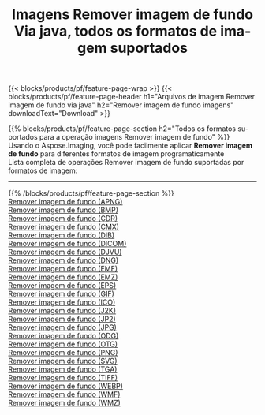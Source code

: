 ﻿---
title: Imagens Remover imagem de fundo Via java, todos os formatos de imagem suportados 
weight: 3920
url: /pt/java/remove-background 
lang: pt
langdirlevel: 2
locales: zh-hans,ja,it,ru,de,es,fr,nl,id,lt,pl,pt,vi,tr,ko,zh-hant,ar,hi,th,sv,cs,uk,he
description: Usando Aspose.Imaging, você pode facilmente imagens Remover imagem de fundo Via java
---

{{< blocks/products/pf/feature-page-wrap >}}
{{< blocks/products/pf/feature-page-header h1="Arquivos de imagem Remover imagem de fundo via java" h2="Remover imagem de fundo imagens" downloadText="Download" >}}


{{% blocks/products/pf/feature-page-section  h2="Todos os formatos suportados para a operação imagens Remover imagem de fundo" %}}
Usando o Aspose.Imaging, você pode facilmente aplicar **Remover imagem de fundo** para diferentes formatos de imagem programaticamente
<br/>
Lista completa de operações Remover imagem de fundo suportadas por formatos de imagem:
<hr/>
{{% /blocks/products/pf/feature-page-section %}}
<div class="container-fluid productfamilypage bg-gray">
    <div class="convertypes bg-gray agp-content section">
        <div class="container">
		<div class="row other-converters">
		    <div class='col-md-2 other-converter remove-lp remove-rp'><a href="/imaging/pt/java/remove-background/apng" >Remover imagem de fundo (APNG)</a></div><div class='col-md-2 other-converter remove-lp remove-rp'><a href="/imaging/pt/java/remove-background/bmp" >Remover imagem de fundo (BMP)</a></div><div class='col-md-2 other-converter remove-lp remove-rp'><a href="/imaging/pt/java/remove-background/cdr" >Remover imagem de fundo (CDR)</a></div><div class='col-md-2 other-converter remove-lp remove-rp'><a href="/imaging/pt/java/remove-background/cmx" >Remover imagem de fundo (CMX)</a></div><div class='col-md-2 other-converter remove-lp remove-rp'><a href="/imaging/pt/java/remove-background/dib" >Remover imagem de fundo (DIB)</a></div><div class='col-md-2 other-converter remove-lp remove-rp'><a href="/imaging/pt/java/remove-background/dicom" >Remover imagem de fundo (DICOM)</a></div><div class='col-md-2 other-converter remove-lp remove-rp'><a href="/imaging/pt/java/remove-background/djvu" >Remover imagem de fundo (DJVU)</a></div><div class='col-md-2 other-converter remove-lp remove-rp'><a href="/imaging/pt/java/remove-background/dng" >Remover imagem de fundo (DNG)</a></div><div class='col-md-2 other-converter remove-lp remove-rp'><a href="/imaging/pt/java/remove-background/emf" >Remover imagem de fundo (EMF)</a></div><div class='col-md-2 other-converter remove-lp remove-rp'><a href="/imaging/pt/java/remove-background/emz" >Remover imagem de fundo (EMZ)</a></div><div class='col-md-2 other-converter remove-lp remove-rp'><a href="/imaging/pt/java/remove-background/eps" >Remover imagem de fundo (EPS)</a></div><div class='col-md-2 other-converter remove-lp remove-rp'><a href="/imaging/pt/java/remove-background/gif" >Remover imagem de fundo (GIF)</a></div><div class='col-md-2 other-converter remove-lp remove-rp'><a href="/imaging/pt/java/remove-background/ico" >Remover imagem de fundo (ICO)</a></div><div class='col-md-2 other-converter remove-lp remove-rp'><a href="/imaging/pt/java/remove-background/j2k" >Remover imagem de fundo (J2K)</a></div><div class='col-md-2 other-converter remove-lp remove-rp'><a href="/imaging/pt/java/remove-background/jp2" >Remover imagem de fundo (JP2)</a></div><div class='col-md-2 other-converter remove-lp remove-rp'><a href="/imaging/pt/java/remove-background/jpg" >Remover imagem de fundo (JPG)</a></div><div class='col-md-2 other-converter remove-lp remove-rp'><a href="/imaging/pt/java/remove-background/odg" >Remover imagem de fundo (ODG)</a></div><div class='col-md-2 other-converter remove-lp remove-rp'><a href="/imaging/pt/java/remove-background/otg" >Remover imagem de fundo (OTG)</a></div><div class='col-md-2 other-converter remove-lp remove-rp'><a href="/imaging/pt/java/remove-background/png" >Remover imagem de fundo (PNG)</a></div><div class='col-md-2 other-converter remove-lp remove-rp'><a href="/imaging/pt/java/remove-background/svg" >Remover imagem de fundo (SVG)</a></div><div class='col-md-2 other-converter remove-lp remove-rp'><a href="/imaging/pt/java/remove-background/tga" >Remover imagem de fundo (TGA)</a></div><div class='col-md-2 other-converter remove-lp remove-rp'><a href="/imaging/pt/java/remove-background/tiff" >Remover imagem de fundo (TIFF)</a></div><div class='col-md-2 other-converter remove-lp remove-rp'><a href="/imaging/pt/java/remove-background/webp" >Remover imagem de fundo (WEBP)</a></div><div class='col-md-2 other-converter remove-lp remove-rp'><a href="/imaging/pt/java/remove-background/wmf" >Remover imagem de fundo (WMF)</a></div><div class='col-md-2 other-converter remove-lp remove-rp'><a href="/imaging/pt/java/remove-background/wmz" >Remover imagem de fundo (WMZ)</a></div>
                </div>
        </div>
    </div>
</div>
<br/>

